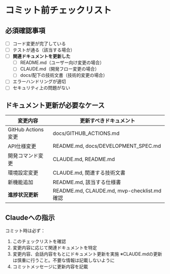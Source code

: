 # コミット前チェックリスト

## 必須確認事項
- [ ] コード変更が完了している
- [ ] テストが通る（該当する場合）
- [ ] **関連ドキュメントを更新した**
  - [ ] README.md（ユーザー向け変更の場合）
  - [ ] CLAUDE.md（開発フロー変更の場合）
  - [ ] docs/配下の技術文書（技術的変更の場合）
- [ ] エラーハンドリングが適切
- [ ] セキュリティ上の問題がない

## ドキュメント更新が必要なケース
| 変更内容 | 更新すべきドキュメント |
|---------|---------------------|
| GitHub Actions変更 | docs/GITHUB_ACTIONS.md |
| API仕様変更 | README.md, docs/DEVELOPMENT_SPEC.md |
| 開発コマンド変更 | CLAUDE.md, README.md |
| 環境設定変更 | CLAUDE.md, 関連する技術文書 |
| 新機能追加 | README.md, 該当する仕様書 |
| **進捗状況更新** | README.md, CLAUDE.md, mvp-checklist.md確認 |

## Claudeへの指示
コミット時は必ず：
1. このチェックリストを確認
2. 変更内容に応じて関連ドキュメントを特定
3. 変更内容、会話内容をもとにドキュメント更新を実施 
  ※CLAUDE.mdの更新は慎重に行うこと。不要な情報は記載しないように
4. コミットメッセージに更新内容を記載